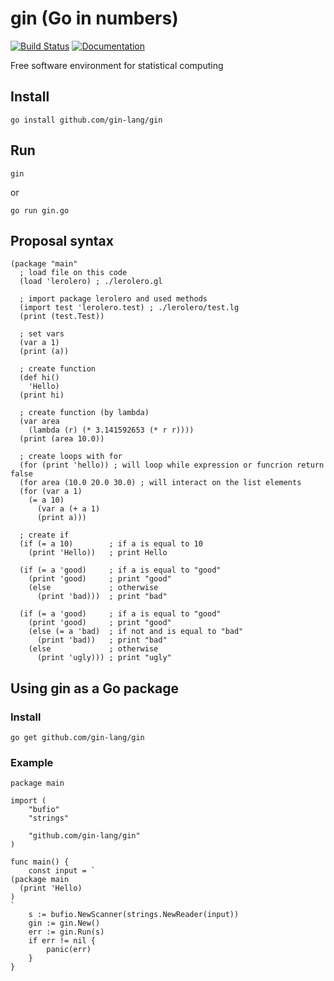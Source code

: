 # gin (Go in numbers)

[![Build Status](https://travis-ci.org/gin-lang/gin.svg?branch=master)](https://travis-ci.org/gin-lang/gin)
[![Documentation](https://godoc.org/github.com/gin-lang/gin?status.svg)](http://godoc.org/github.com/gin-lang/gin)

Free software environment for statistical computing

## Install

```
go install github.com/gin-lang/gin
```

## Run

```
gin
```

or

```
go run gin.go
```

## Proposal syntax

```
(package "main"
  ; load file on this code
  (load 'lerolero) ; ./lerolero.gl

  ; import package lerolero and used methods
  (import test 'lerolero.test) ; ./lerolero/test.lg
  (print (test.Test))

  ; set vars
  (var a 1)
  (print (a))

  ; create function
  (def hi()
    'Hello)
  (print hi)

  ; create function (by lambda)
  (var area
    (lambda (r) (* 3.141592653 (* r r))))
  (print (area 10.0))

  ; create loops with for
  (for (print 'hello)) ; will loop while expression or funcrion return false
  (for area (10.0 20.0 30.0) ; will interact on the list elements
  (for (var a 1)
    (= a 10)
      (var a (+ a 1)
      (print a)))

  ; create if
  (if (= a 10)        ; if a is equal to 10
    (print 'Hello))   ; print Hello

  (if (= a 'good)     ; if a is equal to "good"
    (print 'good)     ; print "good"
    (else             ; otherwise
      (print 'bad)))  ; print "bad"

  (if (= a 'good)     ; if a is equal to "good"
    (print 'good)     ; print "good"
    (else (= a 'bad)  ; if not and is equal to "bad"
      (print 'bad))   ; print "bad"
    (else             ; otherwise
      (print 'ugly))) ; print "ugly"

```

## Using gin as a Go package

### Install

```
go get github.com/gin-lang/gin
```

### Example

```golang
package main

import (
	"bufio"
	"strings"

	"github.com/gin-lang/gin"
)

func main() {
	const input = `
(package main
  (print 'Hello)
)
`
	s := bufio.NewScanner(strings.NewReader(input))
	gin := gin.New()
	err := gin.Run(s)
	if err != nil {
		panic(err)
	}
}
```
